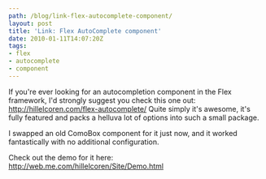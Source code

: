 ```yaml
---
path: /blog/link-flex-autocomplete-component/
layout: post
title: 'Link: Flex AutoComplete component'
date: 2010-01-11T14:07:20Z
tags:
- flex
- autocomplete
- component
---
```


If you're ever looking for an autocompletion component in the Flex framework, I'd strongly suggest you check this one out: <a href="http://hillelcoren.com/flex-autocomplete/" target="_blank">http://hillelcoren.com/flex-autocomplete/</a> Quite simply it's awesome, it's fully featured and packs a helluva lot of options into such a small package.

I swapped an old ComoBox component for it just now, and it worked fantastically with no additional configuration.

Check out the demo for it here: <a href="http://web.me.com/hillelcoren/Site/Demo.html">http://web.me.com/hillelcoren/Site/Demo.html</a>